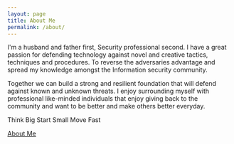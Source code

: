 ```yaml
---
layout: page
title: About Me
permalink: /about/
---
```

I'm a husband and father first, Security professional second. I have a great passion for defending technology against novel and creative tactics, techniques and procedures. To reverse the adversaries advantage and spread my knowledge amongst the Information security community.

Together we can build a strong and resilient foundation that will defend against known and unknown threats. I enjoy surrounding myself with professional like-minded individuals that enjoy giving back to the community and want to be better and make others better everyday.

Think Big
Start Small
Move Fast

[About Me](https://about.me/nicklapointe/getstarted)
